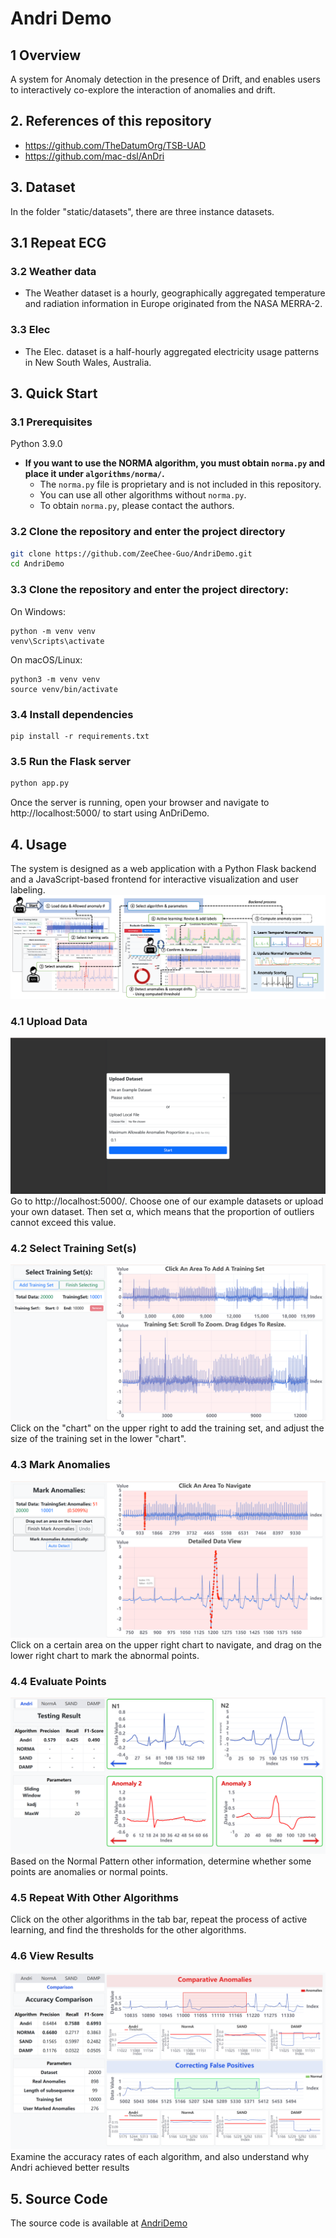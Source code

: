 # Andri Demo

## 1 Overview

A system for Anomaly detection in the presence of Drift, and enables users to interactively co-explore the interaction
of anomalies and drift.

## 2. References of this repository
- https://github.com/TheDatumOrg/TSB-UAD
- https://github.com/mac-dsl/AnDri

## 3. Dataset
In the folder "static/datasets", there are three instance datasets.

## 3.1 Repeat ECG 

### 3.2 Weather data
- The Weather dataset is a hourly, geographically aggregated temperature and radiation information in Europe originated from the NASA MERRA-2.

### 3.3 Elec
- The Elec. dataset is a half-hourly aggregated electricity usage patterns in New South Wales, Australia.

## 3. Quick Start

### 3.1 Prerequisites
Python 3.9.0

- **If you want to use the NORMA algorithm, you must obtain `norma.py` and place it under `algorithms/norma/`.**
  - The `norma.py` file is proprietary and is not included in this repository.
  - You can use all other algorithms without `norma.py`.
  - To obtain `norma.py`, please contact the authors.

### 3.2 Clone the repository and enter the project directory

```bash
git clone https://github.com/ZeeChee-Guo/AndriDemo.git
cd AndriDemo
```
### 3.3 Clone the repository and enter the project directory:
On Windows:
 ```
 python -m venv venv
 venv\Scripts\activate
 ```

On macOS/Linux:
```
python3 -m venv venv
source venv/bin/activate
```

### 3.4 Install dependencies
```
pip install -r requirements.txt
```

### 3.5 Run the Flask server

```bash
python app.py
```

Once the server is running, open your browser and navigate to http://localhost:5000/ to start using AnDriDemo.


## 4. Usage
The system is designed as a web application with a Python Flask backend and a JavaScript-based frontend for interactive visualization and user labeling.
![System Architecture](static/img/architecture.png)

### 4.1 Upload Data
![System Architecture](static/img/upload.png)
Go to http://localhost:5000/. Choose one of our example datasets or upload your own dataset. Then set α, which means that the proportion of outliers cannot exceed this value. 


### 4.2 Select Training Set(s)
![System Architecture](static/img/select.png)
Click on the "chart" on the upper right to add the training set, and adjust the size of the training set in the lower "chart".


### 4.3 Mark Anomalies
![System Architecture](static/img/mark.png)
Click on a certain area on the upper right chart to navigate, and drag on the lower right chart to mark the abnormal points.

### 4.4 Evaluate Points
![System Architecture](static/img/repeat.png)
Based on the Normal Pattern other information, determine whether some points are anomalies or normal points.


### 4.5 Repeat With Other Algorithms
Click on the other algorithms in the tab bar, repeat the process of active learning, and find the thresholds for the other algorithms.


### 4.6 View Results
![System Architecture](static/img/view.png)
Examine the accuracy rates of each algorithm, and also understand why Andri achieved better results


## 5. Source Code
The source code is available at  [AndriDemo](https://github.com/mac-dsl/AnDriDemo)
